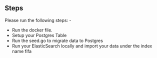 ## Steps
Please run the following steps: -
- Run the docker file.
- Setup your Postgres Table
- Run the seed.go to migrate data to Postgres
- Run your ElasticSearch locally and import your data under the index name fifa
